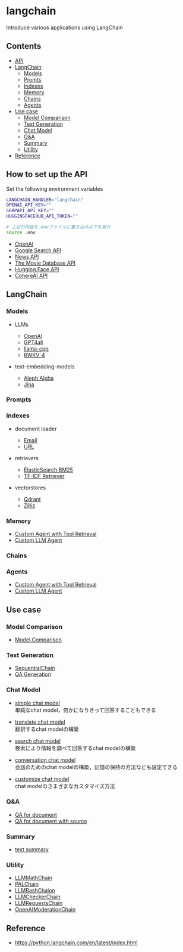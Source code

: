# langchain
Introduce various applications using LangChain

## Contents
* [API](#api)
* [LangChain](#langchain)
    * [Models](#models)
    * [Promts](#prompts)
    * [Indexes](#indexes)
    * [Memory](#memory)
    * [Chains](#chains)
    * [Agents](#agents)
* [Use case](#use-case)
    * [Model Comparison](#model-comparison)
    * [Text Generation](#text-generation)
    * [Chat Model](#chat-model)
    * [Q&A](#qa)
    * [Summary](#summary)
    * [Utility](#utility)
* [Reference](#reference) 



## How to set up the API
Set the following environment variables
```bash
LANGCHAIN_HANDLER="langchain"
OPENAI_API_KEY=""
SERPAPI_API_KEY=""
HUGGINGFACEHUB_API_TOKEN=""

# 上記の内容を.envファイルに書き込み以下を実行
source .env
```

* [OpenAI](https://platform.openai.com/account/api-keys)
* [Google Search API](https://serpapi.com/dashboard)
* [News API](https://newsapi.org/docs/get-started)
* [The Movie Database API](https://developers.themoviedb.org/3/getting-started/authentication)
* [Hugging Face API](https://huggingface.co/settings/tokens)
* [CohereAI API](https://dashboard.cohere.ai/api-keys)



## LangChain

### Models
* LLMs
    * [OpenAI](https://github.com/fuyu-quant/langchain/blob/main/models/LLMs/openai_models.ipynb)
    * [GPT4all](https://github.com/fuyu-quant/langchain/blob/main/models/LLMs/GPT4all.ipynb)
    * [llama-cpp](https://github.com/fuyu-quant/langchain/blob/main/models/LLMs/llama-cpp.ipynb)
    * [RWKV-4](https://github.com/fuyu-quant/langchain/blob/main/models/LLMs/RWKV.ipynb)

* text-embedding-models
    * [Aleph Alpha](https://github.com/fuyu-quant/langchain/blob/main/models/text-embedding-models/aleph_alpha.ipynb)
    * [Jina](https://github.com/fuyu-quant/langchain/blob/main/models/text-embedding-models/jina.ipynb)


### Prompts

### Indexes
* document loader
    * [Email](https://github.com/fuyu-quant/langchain/blob/main/indexes/documetn_loaders/email.ipynb)
    * [URL](https://github.com/fuyu-quant/langchain/blob/main/indexes/documetn_loaders/url.ipynb)

* retrievers
    * [ElasticSearch BM25](https://github.com/fuyu-quant/langchain/blob/main/indexes/retrievers/ElasticSearch-BM25.ipynb)
    * [TF-IDF Retriever](https://github.com/fuyu-quant/langchain/blob/main/indexes/retrievers/tf-idf_retriever.ipynb)

* vectorstores
    * [Qdrant](https://github.com/fuyu-quant/langchain/blob/main/indexes/vectorstores/qdrant.ipynb)
    * [Zilliz](https://github.com/fuyu-quant/langchain/blob/main/indexes/vectorstores/zilliz.ipynb)

### Memory
* [Custom Agent with Tool Retrieval](https://github.com/fuyu-quant/langchain/blob/main/Agents/custom_agent_with_tool_retrieval.ipynb)
* [Custom LLM Agent](https://github.com/fuyu-quant/langchain/blob/main/Agents/custom_llm_agent.ipynb)

### Chains

### Agents
* [Custom Agent with Tool Retrieval](https://github.com/fuyu-quant/langchain/blob/main/Agents/custom_agent_with_tool_retrieval.ipynb)
* [Custom LLM Agent](https://github.com/fuyu-quant/langchain/blob/main/Agents/custom_llm_agent.ipynb)


## Use case

### Model Comparison
* [Model Comparison](https://github.com/fuyu-quant/langchain/blob/main/examples/model_comparison.ipynb)

### Text Generation
* [SequentialChain](https://github.com/fuyu-quant/langchain/blob/main/examples/SequentialChain.ipynb)
* [QA Generation](https://github.com/fuyu-quant/langchain/blob/main/examples/QA_generation.ipynb)


### Chat Model
* [simple chat model](https://github.com/fuyu-quant/langchain/blob/main/examples/simple_chat_model.ipynb)  
単純なchat model，何かになりきって回答することもできる

* [translate chat model](https://github.com/fuyu-quant/langchain/blob/main/examples/translate_chat_model.ipynb)  
翻訳するchat modelの構築

* [search chat model](https://github.com/fuyu-quant/langchain/blob/main/examples/search_chat_model.ipynb)  
検索により情報を調べて回答するchat modelの構築

* [conversation chat model](https://github.com/fuyu-quant/langchain/blob/main/examples/conversation_chat_model.ipynb)  
会話のためのchat modelの構築，記憶の保持の方法なども設定できる

* [customize chat model](https://github.com/fuyu-quant/langchain/blob/main/examples/customize_chat_model.ipynb)  
chat modelのさまざまなカスタマイズ方法


### Q&A
* [QA for document](https://github.com/fuyu-quant/langchain/blob/main/examples/QA_for_document.ipynb)
* [QA for document with source](https://github.com/fuyu-quant/langchain/blob/main/examples/QA_for_document_with_source.ipynb)



### Summary
* [text summary](https://github.com/fuyu-quant/langchain/blob/main/examples/text_summary.ipynb)



### Utility
* [LLMMathChain](https://github.com/fuyu-quant/langchain/blob/main/examples/LLMMathChain.ipynb)
* [PALChain](https://github.com/fuyu-quant/langchain/blob/main/examples/PALChain.ipynb)
* [LLMBashChaion](https://github.com/fuyu-quant/langchain/blob/main/examples/LLMBashChain.ipynb)
* [LLMCheckerChain](https://github.com/fuyu-quant/langchain/blob/main/examples/LLMCheckerChain.ipynb)
* [LLMRequestsChain](https://github.com/fuyu-quant/langchain/blob/main/examples/LLMRequestsChain.ipynb)
* [OpenAIModerationChain](https://github.com/fuyu-quant/langchain/blob/main/examples/OpenAIModerationChain.ipynb)


## Reference
* https://python.langchain.com/en/latest/index.html
